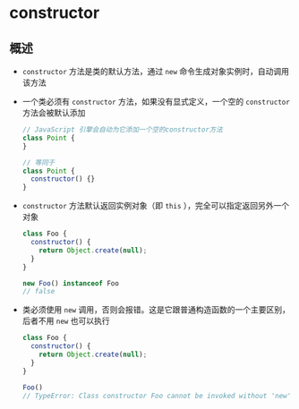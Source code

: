 # constructor

## 概述

- `constructor` 方法是类的默认方法，通过 `new` 命令生成对象实例时，自动调用该方法

- 一个类必须有 `constructor` 方法，如果没有显式定义，一个空的 `constructor` 方法会被默认添加

    ```js
    // JavaScript 引擎会自动为它添加一个空的constructor方法
    class Point {
    }

    // 等同于
    class Point {
      constructor() {}
    }
    ```

- `constructor` 方法默认返回实例对象（即 `this` ），完全可以指定返回另外一个对象

    ```js
    class Foo {
      constructor() {
        return Object.create(null);
      }
    }

    new Foo() instanceof Foo
    // false
    ```

- 类必须使用 `new` 调用，否则会报错。这是它跟普通构造函数的一个主要区别，后者不用 `new` 也可以执行

    ```js
    class Foo {
      constructor() {
        return Object.create(null);
      }
    }

    Foo()
    // TypeError: Class constructor Foo cannot be invoked without 'new'
    ```
